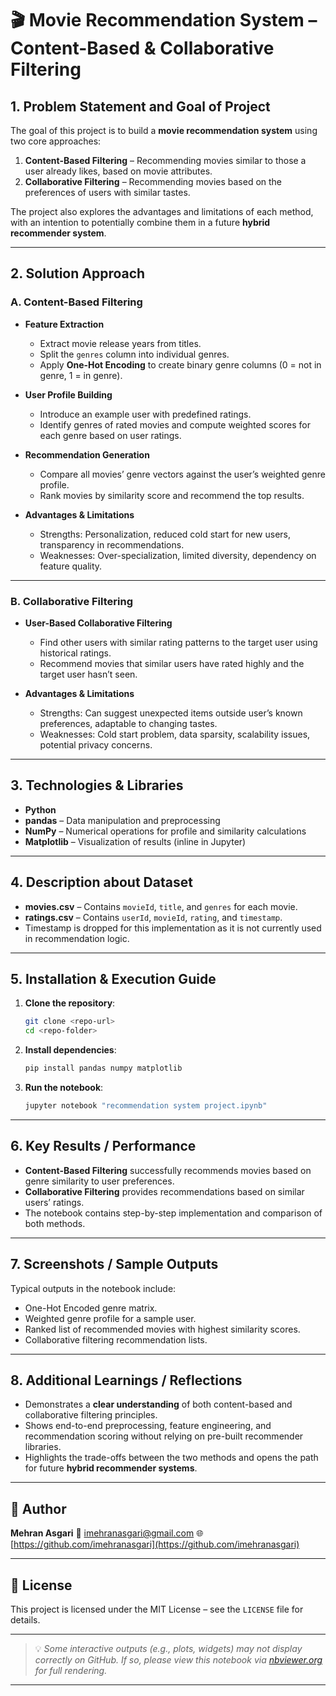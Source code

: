 # 🎬 Movie Recommendation System – Content-Based & Collaborative Filtering

## 1. Problem Statement and Goal of Project

The goal of this project is to build a **movie recommendation system** using two core approaches:

1. **Content-Based Filtering** – Recommending movies similar to those a user already likes, based on movie attributes.
2. **Collaborative Filtering** – Recommending movies based on the preferences of users with similar tastes.

The project also explores the advantages and limitations of each method, with an intention to potentially combine them in a future **hybrid recommender system**.

---

## 2. Solution Approach

### **A. Content-Based Filtering**

* **Feature Extraction**

  * Extract movie release years from titles.
  * Split the `genres` column into individual genres.
  * Apply **One-Hot Encoding** to create binary genre columns (0 = not in genre, 1 = in genre).

* **User Profile Building**

  * Introduce an example user with predefined ratings.
  * Identify genres of rated movies and compute weighted scores for each genre based on user ratings.

* **Recommendation Generation**

  * Compare all movies’ genre vectors against the user’s weighted genre profile.
  * Rank movies by similarity score and recommend the top results.

* **Advantages & Limitations**

  * Strengths: Personalization, reduced cold start for new users, transparency in recommendations.
  * Weaknesses: Over-specialization, limited diversity, dependency on feature quality.

---

### **B. Collaborative Filtering**

* **User-Based Collaborative Filtering**

  * Find other users with similar rating patterns to the target user using historical ratings.
  * Recommend movies that similar users have rated highly and the target user hasn’t seen.

* **Advantages & Limitations**

  * Strengths: Can suggest unexpected items outside user’s known preferences, adaptable to changing tastes.
  * Weaknesses: Cold start problem, data sparsity, scalability issues, potential privacy concerns.

---

## 3. Technologies & Libraries

* **Python**
* **pandas** – Data manipulation and preprocessing
* **NumPy** – Numerical operations for profile and similarity calculations
* **Matplotlib** – Visualization of results (inline in Jupyter)

---

## 4. Description about Dataset

* **movies.csv** – Contains `movieId`, `title`, and `genres` for each movie.
* **ratings.csv** – Contains `userId`, `movieId`, `rating`, and `timestamp`.
* Timestamp is dropped for this implementation as it is not currently used in recommendation logic.

---

## 5. Installation & Execution Guide

1. **Clone the repository**:

   ```bash
   git clone <repo-url>
   cd <repo-folder>
   ```
2. **Install dependencies**:

   ```bash
   pip install pandas numpy matplotlib
   ```
3. **Run the notebook**:

   ```bash
   jupyter notebook "recommendation system project.ipynb"
   ```

---

## 6. Key Results / Performance

* **Content-Based Filtering** successfully recommends movies based on genre similarity to user preferences.
* **Collaborative Filtering** provides recommendations based on similar users’ ratings.
* The notebook contains step-by-step implementation and comparison of both methods.

---

## 7. Screenshots / Sample Outputs

Typical outputs in the notebook include:

* One-Hot Encoded genre matrix.
* Weighted genre profile for a sample user.
* Ranked list of recommended movies with highest similarity scores.
* Collaborative filtering recommendation lists.

---

## 8. Additional Learnings / Reflections

* Demonstrates a **clear understanding** of both content-based and collaborative filtering principles.
* Shows end-to-end preprocessing, feature engineering, and recommendation scoring without relying on pre-built recommender libraries.
* Highlights the trade-offs between the two methods and opens the path for future **hybrid recommender systems**.

---

## 👤 Author

**Mehran Asgari**
📧 [imehranasgari@gmail.com](mailto:imehranasgari@gmail.com)
🌐 [https://github.com/imehranasgari](https://github.com/imehranasgari)

---

## 📄 License

This project is licensed under the MIT License – see the `LICENSE` file for details.

---

> 💡 *Some interactive outputs (e.g., plots, widgets) may not display correctly on GitHub. If so, please view this notebook via [nbviewer.org](https://nbviewer.org) for full rendering.*

---
